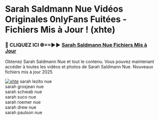 # Sarah Saldmann Nue Vidéos Originales 0nlyFans Fuitées - Fichiers Mis à Jour ! (xhte)

<h3>🔴 CLIQUEZ ICI 🌐==►► <a href="https://tinyurl.com/2pmr4ezf" rel="nofollow">Sarah Saldmann Nue Fichiers Mis à Jour</a></h3>

Obtenez Sarah Saldmann Nue et tout le contenu. Vous pouvez maintenant accéder à toutes les vidéos et photos de Sarah Saldmann Nue. Nouveaux fichiers mis à jour 2025

[![xhte](https://i.imgur.com/6SNvagu.gif)](https://tinyurl.com/2pmr4ezf)
sarah lezito nue<br>
sarah grosjean nue<br>
sarah schwab nue<br>
sarah suco nue<br>
sarah roemer nue<br>
sarah drew nue<br>
sarah paulson nue